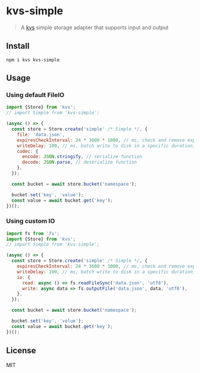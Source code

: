 # kvs-simple

> A [kvs](https://github.com/taoyuan/kvs) simple storage adapter that supports
> input and output

## Install

```shell
npm i kvs kvs-simple
```

## Usage

### Using default FileIO

```js
import {Store} from 'kvs';
// import Simple from 'kvs-simple';

(async () => {
  const store = Store.create('simple' /* Simple */, {
    file: 'data.json',
    expiresCheckInterval: 24 * 3600 * 1000, // ms, check and remove expired data in each ms
    writeDelay: 100, // ms, batch write to disk in a specific duration, enhance write performance.
    codec: {
      encode: JSON.stringify, // serialize function
      decode: JSON.parse, // deserialize function
    },
  });

  const bucket = await store.bucket('namespace');

  bucket.set('key', 'value');
  const value = await bucket.get('key');
})();
```

### Using custom IO

```js
import fs from 'fs';
import {Store} from 'kvs';
// import Simple from 'kvs-simple';

(async () => {
  const store = Store.create('simple' /* Simple */, {
    expiresCheckInterval: 24 * 3600 * 1000, // ms, check and remove expired data in each ms
    writeDelay: 100, // ms, batch write to disk in a specific duration, enhance write performance.
    io: {
      read: async () => fs.readFileSync('data.json', 'utf8'),
      write: async data => fs.outputFile('data.json', data, 'utf8'),
    },
  });

  const bucket = await store.bucket('namespace');

  bucket.set('key', 'value');
  const value = await bucket.get('key');
})();
```

## License

MIT
